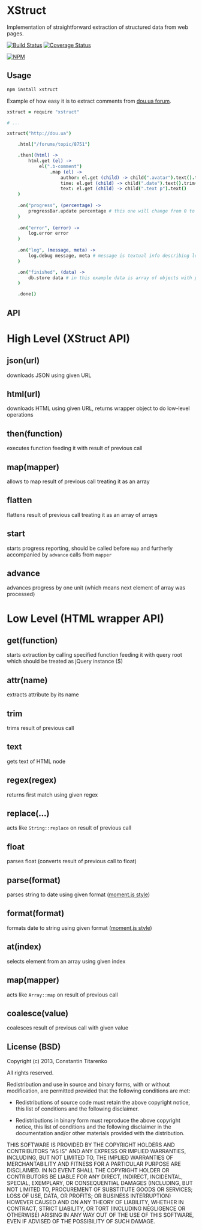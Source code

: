 XStruct
=======

Implementation of straightforward extraction of structured data from web pages.

[![Build Status](https://secure.travis-ci.org/titarenko/node-xstruct.png?branch=master)](https://travis-ci.org/titarenko/node-xstruct) [![Coverage Status](https://coveralls.io/repos/titarenko/node-xstruct/badge.png)](https://coveralls.io/r/titarenko/node-xstruct)

[![NPM](https://nodei.co/npm/xstruct.png?downloads=true&stars=true)](https://nodei.co/npm/xstruct/)

Usage
-----

```bash
npm install xstruct
```

Example of how easy it is to extract comments from [dou.ua forum](http://dou.ua/forum).

```coffee
xstruct = require "xstruct"

# ...

xstruct("http://dou.ua")

	.html("/forums/topic/8751")

	.then((html) -> 
		html.get (el) -> 
			el(".b-comment")
				.map (el) ->
					author: el.get (child) -> child(".avatar").text().trim()
					time: el.get (child) -> child(".date").text().trim()
					text: el.get (child) -> child(".text p").text()
	)
	
	.on("progress", (percentage) -> 
		progressBar.update percentage # this one will change from 0 to 100
	)
	
	.on("error", (error) ->
		log.error error
	)
	
	.on("log", (message, meta) ->
		log.debug message, meta # message is textual info describing log event, meta is object with context data
	)

	.on("finished", (data) ->
		db.store data # in this example data is array of objects with properties: author, time, text
	)

	.done()
```

API
---

# High Level (XStruct API)

## json(url)

downloads JSON using given URL

## html(url)

downloads HTML using given URL, returns wrapper object to do low-level operations

## then(function)

executes function feeding it with result of previous call

## map(mapper)

allows to map result of previous call treating it as an array

## flatten

flattens result of previous call treating it as an array of arrays

## start

starts progress reporting, should be called before `map` and furtherly accompanied by `advance` calls from `mapper`

## advance

advances progress by one unit (which means next element of array was processed)

# Low Level (HTML wrapper API)

## get(function)

starts extraction by calling specified function feeding it with query root which should be treated as jQuery instance ($)

## attr(name)

extracts attribute by its name

## trim

trims result of previous call

## text

gets text of HTML node

## regex(regex)

returns first match using given regex

## replace(...)

acts like `String::replace` on result of previous call

## float

parses float (converts result of previous call to float)

## parse(format)

parses string to date using given format ([moment.js style](http://momentjs.com/docs/#/parsing/string-format/))

## format(format)

formats date to string using given format ([moment.js style](http://momentjs.com/docs/#/parsing/string-format/))

## at(index)

selects element from an array using given index

## map(mapper)

acts like `Array::map` on result of previous call

## coalesce(value)

coalesces result of previous call with given value

License (BSD)
-------------

Copyright (c) 2013, Constantin Titarenko

All rights reserved.

Redistribution and use in source and binary forms, with or without modification, are permitted provided that the following conditions are met:

* Redistributions of source code must retain the above copyright notice, this list of conditions and the following disclaimer.

* Redistributions in binary form must reproduce the above copyright notice, this list of conditions and the following disclaimer in the documentation and/or other materials provided with the distribution.

THIS SOFTWARE IS PROVIDED BY THE COPYRIGHT HOLDERS AND CONTRIBUTORS "AS IS" AND ANY EXPRESS OR IMPLIED WARRANTIES, INCLUDING, BUT NOT LIMITED TO, THE IMPLIED WARRANTIES OF MERCHANTABILITY AND FITNESS FOR A PARTICULAR PURPOSE ARE DISCLAIMED. IN NO EVENT SHALL THE COPYRIGHT HOLDER OR CONTRIBUTORS BE LIABLE FOR ANY DIRECT, INDIRECT, INCIDENTAL, SPECIAL, EXEMPLARY, OR CONSEQUENTIAL DAMAGES (INCLUDING, BUT NOT LIMITED TO, PROCUREMENT OF SUBSTITUTE GOODS OR SERVICES; LOSS OF USE, DATA, OR PROFITS; OR BUSINESS INTERRUPTION) HOWEVER CAUSED AND ON ANY THEORY OF LIABILITY, WHETHER IN CONTRACT, STRICT LIABILITY, OR TORT (INCLUDING NEGLIGENCE OR OTHERWISE) ARISING IN ANY WAY OUT OF THE USE OF THIS SOFTWARE, EVEN IF ADVISED OF THE POSSIBILITY OF SUCH DAMAGE.
